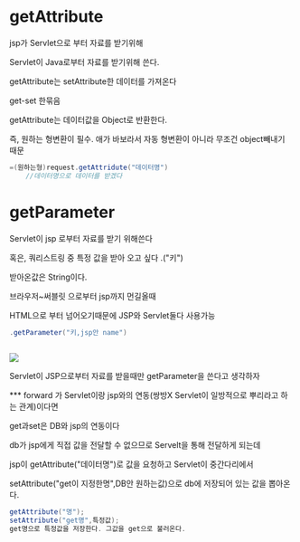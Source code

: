 # getAttribute

jsp가 Servlet으로 부터  자료를 받기위해

Servlet이 Java로부터 자료를 받기위해 쓴다.

getAttribute는 setAttribute한 데이터를 가져온다

get-set 한묶음

getAttribute는 데이터값을 Object로 반환한다.

즉, 원하는 형변환이 필수. 애가 바보라서 자동 형변환이 아니라 무조건 object빼내기 때문

```java
=(원하는형)request.getAttridute("데이터명")
    //데이터명으로 데이터를 받겠다
```





# getParameter

Servlet이 jsp 로부터 자료를 받기 위해쓴다

혹은, 쿼리스트링 중 특정 값을 받아 오고 싶다 .("키")

받아온값은 String이다.

브라우저~써블릿 으로부터 jsp까지 먼길올때

HTML으로 부터 넘어오기때문에 JSP와 Servlet둘다 사용가능





```java
.getParameter("키,jsp안 name")
    
```

<img src="C:\Users\heck_\Desktop\Spring\Til\2.png">

Servlet이 JSP으로부터 자료를 받을때만 getParameter을 쓴다고 생각하자





*** forward 가 Servlet이랑 jsp와의 연동(쌍방X Servlet이 일방적으로 뿌리라고 하는 관계)이다면

get과set은 DB와 jsp의 연동이다

db가 jsp에게 직접 값을 전달할 수 없으므로 Servelt을 통해 전달하게 되는데

jsp이 getAttribute("데이터명")로 값을 요청하고 Servlet이 중간다리에서

setAttribute("get이 지정한명",DB안 원하는값)으로 db에 저장되어 있는 값을 뽑아온다.

```java
getAttribute("명");
setAttribute("get명",특정값);
get명으로 특정값을 저장한다. 그값을 get으로 불러온다.
```

